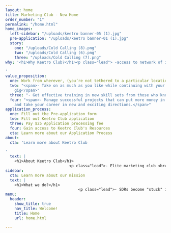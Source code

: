 ```yaml
---
layout: home
title: Marketing Club - New Home
order_number: "1"
permalink: "/home.html"
home_images:
  left-sidebar: "/uploads/keetro banner-05 (1).jpg"
  pre-application: "/uploads/keetro banner-01 (1).jpg"
  story:
    one: "/uploads/Cold Calling (8).png"
    two: "/uploads/Cold Calling (6).png"
    three: "/uploads/Cold Calling (7).png"
why: '<h1>Why Keetro Club?</h1><p class="lead"> -access to network of industry professionals</p>

'
value_proposition:
  one: Work from wherever, (you’re not tethered to a particular location
  two: "<span>- Take on as much as you like while continuing with your full-time SDR
    gig</span>"
  three: "- Get effective training in new skill sets from those who know best;"
  four: "<span>- Manage successful projects that can put more money in your pocket
    and take your career in new and exciting directions.</span>"
application_process:
  one: Fill out the Pre-application form
  two: Fill out Keetro Club application
  three: Pay $25 Application processing fee
  four: Gain access to Keetro Club's Resources
  cta: Learn more about our Application Process
about:
  cta: 'Learn more about Keetro Club

'
  text: |
    <h1>About Keetro Club</h1>
                            <p class="lead">- Elite marketing club <br>- Non-profit organization. <br>- Platform to network with industry professionals <br>- Providing growth and development opportunities for SDRs<br><br></p>
sidebar:
  cta: Learn more about our mission
  text: |
    <h1>What we do?</h1>
                                <p class="lead">- SDRs become "stuck" in current career<br>- Lack of growth opportunities/ career advancement<br>- KC provides opportunities to grow and develop skillset<br></p>
menu:
  header:
    show_title: true
    nav_title: Welcome!
    title: Home
    url: home.html

---
```

